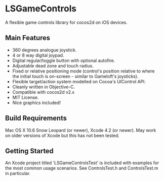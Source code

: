 LSGameControls
==============

A flexible game controls library for cocos2d on iOS devices.

Main Features
-------------

  * 360 degrees analogue joystick.
  * 4 or 8 way digital joypad.
  * Digital regular/toggle button with optional autofire.
  * Adjustable dead zone and touch radius.
  * Fixed or relative positioning mode (control's position relative to where the initial touch is on-screen - similar to Gameloft's joysticks).
  * Flexible target/action system modelled on Cocoa's UIControl API.
  * Cleanly written in Objective-C.
  * Compatible with cocos2d v2.x
  * MIT License.
  * Nice graphics included!


Build Requirements
------------------

Mac OS X 10.6 Snow Leopard (or newer), Xcode 4.2 (or newer). May work on older versions of Xcode but this has not been tested.


Getting Started
---------------

An Xcode project titled 'LSGameControlsTest' is included with examples for the most common usage scenarios. See ControlsTest.h and ControlsTest.m in particular.
